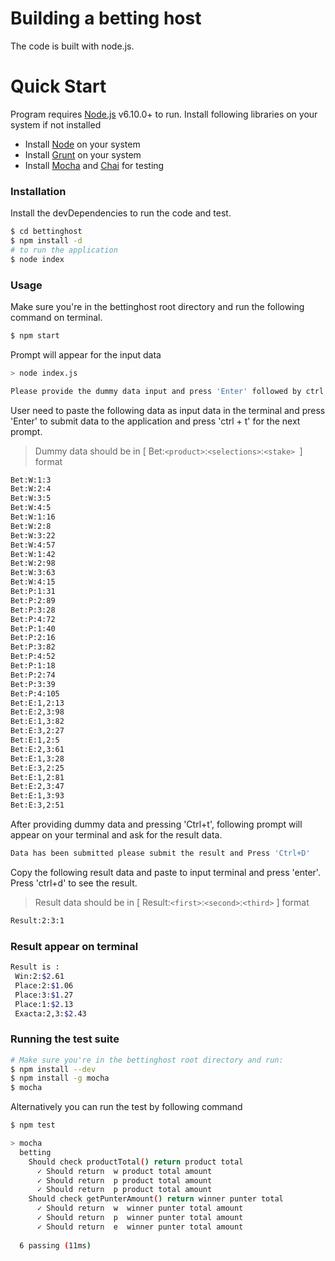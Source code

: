 # Building a betting host

The code is built with node.js.

# Quick Start
Program requires [Node.js](https://nodejs.org/) v6.10.0+ to run.
Install following libraries on your system if not installed
  - Install [Node](https://nodejs.org/en/download/package-manager/) on your system
  - Install [Grunt](https://gruntjs.com/installing-grunt) on your system
  - Install [Mocha](https://www.npmjs.com/package/mocha) and [Chai](http://chaijs.com/guide/installation/) for testing

### Installation
Install the devDependencies to run the code and test.

```sh
$ cd bettinghost
$ npm install -d
# to run the application
$ node index
```

### Usage
Make sure you're in the bettinghost root directory and run the following command on terminal.
```sh
$ npm start
```
Prompt will appear for the input data 
```sh
> node index.js

Please provide the dummy data input and press 'Enter' followed by ctrl t
```
User need to paste the following data as input data in the terminal and press 'Enter' to submit data to the application and press 'ctrl + t' for the next prompt.
> Dummy data should be in [ Bet:`<product>`:`<selections>`:`<stake> `] format    
```sh
Bet:W:1:3
Bet:W:2:4
Bet:W:3:5
Bet:W:4:5
Bet:W:1:16
Bet:W:2:8
Bet:W:3:22
Bet:W:4:57
Bet:W:1:42
Bet:W:2:98
Bet:W:3:63
Bet:W:4:15
Bet:P:1:31
Bet:P:2:89
Bet:P:3:28
Bet:P:4:72
Bet:P:1:40
Bet:P:2:16
Bet:P:3:82
Bet:P:4:52
Bet:P:1:18
Bet:P:2:74
Bet:P:3:39
Bet:P:4:105
Bet:E:1,2:13
Bet:E:2,3:98
Bet:E:1,3:82
Bet:E:3,2:27
Bet:E:1,2:5
Bet:E:2,3:61
Bet:E:1,3:28
Bet:E:3,2:25
Bet:E:1,2:81
Bet:E:2,3:47
Bet:E:1,3:93
Bet:E:3,2:51
```
After providing dummy data and pressing 'Ctrl+t', following prompt will appear on your terminal and ask for the result data.
```sh
Data has been submitted please submit the result and Press 'Ctrl+D'
```
Copy the following result data and paste to input terminal and press 'enter'.
Press 'ctrl+d' to see the result.
> Result data should be in [ Result:`<first>`:`<second>`:`<third>` ] format  
```sh
Result:2:3:1
```
### Result appear on terminal 
```sh
Result is :
 Win:2:$2.61
 Place:2:$1.06
 Place:3:$1.27
 Place:1:$2.13
 Exacta:2,3:$2.43
```
### Running the test suite

```sh
# Make sure you're in the bettinghost root directory and run:
$ npm install --dev
$ npm install -g mocha
$ mocha
```
Alternatively you can run the test by following command

```sh
$ npm test
```

```sh
> mocha
  betting
    Should check productTotal() return product total
      ✓ Should return  w product total amount
      ✓ Should return  p product total amount
      ✓ Should return  p product total amount
    Should check getPunterAmount() return winner punter total
      ✓ Should return  w  winner punter total amount
      ✓ Should return  p  winner punter total amount
      ✓ Should return  e  winner punter total amount
      
  6 passing (11ms)
```

